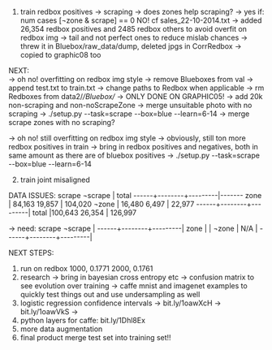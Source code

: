 
1. train redbox positives
   -> scraping
      -> does zones help scraping?
	 -> yes if: num cases [¬zone & scrape] == 0
	    NO! cf sales_22-10-2014.txt
      -> added 26,354 redbox positives
         and 2485 redbox others to avoid overfit on redbox img
      -> tail and not perfect ones to reduce mislab chances
      -> threw it in Bluebox/raw_data/dump, deleted jpgs in CorrRedbox
         -> copied to graphic08 too

NEXT:	 
   -> oh no! overfitting on redbox img style
      -> remove Blueboxes from val
      -> append test.txt to train.txt
      -> change paths to Redbox when applicable
      -> rm Redboxes from data2/*/Bluebox/*
         -> ONLY DONE ON GRAPHIC05!
      -> add 20k non-scraping and non-noScrapeZone
      -> merge unsuitable photo with no scraping
         -> ./setup.py --task=scrape --box=blue --learn=6-14
      -> merge scrape zones with no scraping?
      
   -> oh no! still overfitting on redbox img style
      -> obviously, still ton more redbox positives in train
      -> bring in redbox positives and negatives, both in same amount
         as there are of bluebox positives
	 -> ./setup.py --task=scrape --box=blue --learn=6-14
         
      
2. train joint misaligned


	 

DATA ISSUES:
        scrape   ¬scrape | total
------+--------+---------|-------
zone  | 84,163   19,857  | 104,020
¬zone | 16,480    6,497  |  22,977
------+--------+---------|
total |100,643   26,354  | 126,997     

-> need:
        scrape   ¬scrape |
------+--------+---------|
zone  |                  |
¬zone |  N/A             |
------+--------+---------|




NEXT STEPS:
1) run on redbox
   1000, 0.1771
   2000, 0.1761
2) research
   -> bring in bayesian cross entropy etc
   -> confusion matrix to see evolution over training
   -> caffe mnist and imagenet examples to quickly test things out
   and use undersampling as well
3) logistic regression confidence intervals
   -> bit.ly/1oawXcH
   -> bit.ly/1oawVkS
   ->
4) python layers for caffe: bit.ly/1Dhl8Ex
5) more data augmentation
6) final product merge test set into training set!!
   



